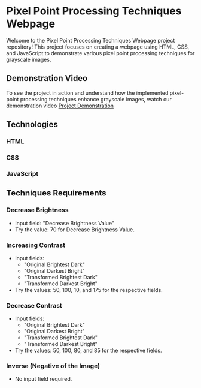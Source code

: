 # Pixel Point Processing Techniques Webpage

Welcome to the Pixel Point Processing Techniques Webpage project repository! This project focuses on creating a webpage using HTML, CSS, and JavaScript to demonstrate various pixel point processing techniques for grayscale images.

## Demonstration Video

To see the project in action and understand how the implemented pixel-point processing techniques enhance grayscale images, watch our demonstration video
[Project Demonstration](https://youtu.be/hlXiiAA_KsU)

## Technologies 

### HTML
### CSS
### JavaScript

## Techniques Requirements

### Decrease Brightness
- Input field: "Decrease Brightness Value"
- Try the value: 70 for Decrease Brightness Value.

### Increasing Contrast
- Input fields:
  - "Original Brightest Dark"
  - "Original Darkest Bright"
  - "Transformed Brightest Dark"
  - "Transformed Darkest Bright"
- Try the values: 50, 100, 10, and 175 for the respective fields.

### Decrease Contrast
- Input fields:
  - "Original Brightest Dark"
  - "Original Darkest Bright"
  - "Transformed Brightest Dark"
  - "Transformed Darkest Bright"
- Try the values: 50, 100, 80, and 85 for the respective fields.

### Inverse (Negative of the Image)
- No input field required.
